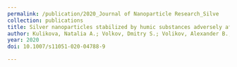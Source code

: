 ```yaml
---
permalink: /publication/2020_Journal of Nanoparticle Research_Silve
collection: publications
title: Silver nanoparticles stabilized by humic substances adversely affect wheat plants and soil
author: Kulikova, Natalia A.; Volkov, Dmitry S.; Volikov, Alexander B.; Abroskin, Dmitry P.; Krepak, Alexey I.; Perminova, Irina V.
year: 2020
doi: 10.1007/s11051-020-04788-9

---
```




